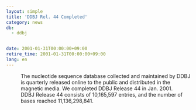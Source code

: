 ```yaml
---
layout: simple
title: 'DDBJ Rel. 44 Completed'
category: news
db:
  - ddbj


date: 2001-01-31T00:00:00+09:00
retire_time: 2001-01-31T00:00:00+09:00
lang: en
---
```


<dd>The nucleotide sequence database collected and maintained by DDBJ is quarterly released online to the public and distributed in the magnetic media. We completed DDBJ Release 44 in Jan. 2001.<br>
<dd>DDBJ Release 44 consists of 10,165,597 entries, and the number of bases reached 11,136,298,841.</dd>
</dd>

